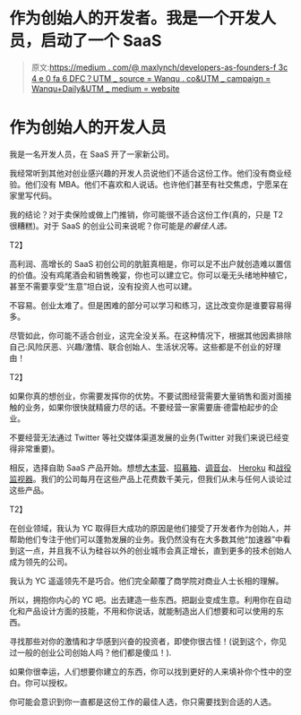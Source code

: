 # 作为创始人的开发者。我是一个开发人员，启动了一个 SaaS

> 原文:[https://medium . com/@ maxlynch/developers-as-founders-f 3c 4 e 0 fa 6 DFC？UTM _ source = Wanqu . co&UTM _ campaign = Wanqu+Daily&UTM _ medium = website](https://medium.com/@maxlynch/developers-as-founders-f3c4e0fa6dfc?utm_source=wanqu.co&utm_campaign=Wanqu+Daily&utm_medium=website)

# 作为创始人的开发人员

我是一名开发人员，在 SaaS 开了一家新公司。

我经常听到其他对创业感兴趣的开发人员说他们不适合这份工作。他们没有商业经验。他们没有 MBA。他们不喜欢和人说话。也许他们甚至有社交焦虑，宁愿呆在家里写代码。

我的结论？对于卖保险或做上门推销，你可能很不适合这份工作(真的，只是 T2 很糟糕)。对于 SaaS 的创业公司来说呢？你可能是*的最佳人选。*

T2】

高利润、高增长的 SaaS 初创公司的肮脏真相是，你可以足不出户就创造难以置信的价值。没有鸡尾酒会和销售晚宴，你也可以建立它。你可以毫无头绪地种植它，甚至不需要享受“生意”坦白说，没有投资人也可以建。

不容易。创业太难了。但是困难的部分可以学习和练习，这比改变你是谁要容易得多。

尽管如此，你可能不适合创业，这完全没关系。在这种情况下，根据其他因素排除自己:风险厌恶、兴趣/激情、联合创始人、生活状况等。这些都是不创业的好理由！

T2】

如果你真的想创业，你需要发挥你的优势。不要试图经营需要大量销售和面对面接触的业务，如果你很快就精疲力尽的话。不要经营一家需要唐·德雷柏起步的企业。

不要经营无法通过 Twitter 等社交媒体渠道发展的业务(Twitter 对我们来说已经变得非常重要)。

相反，选择自助 SaaS 产品开始。想想[大本营](http://basecamp.com/)、[招募箱](http://recruiterbox.com/)、[调音台](http://mixpanel.com/)、 [Heroku](http://heroku.com) 和[战役监视器](http://campaignmonitor.com/)。我们的公司每月在这些产品上花费数千美元，但我们从未与任何人谈论过这些产品。

T2】

在创业领域，我认为 YC 取得巨大成功的原因是他们接受了开发者作为创始人，并帮助他们专注于他们可以蓬勃发展的业务。我仍然没有在大多数其他“加速器”中看到这一点，并且我不认为硅谷以外的创业城市会真正增长，直到更多的技术创始人成为领先的公司。

我认为 YC 遥遥领先不是巧合。他们完全颠覆了商学院对商业人士长相的理解。

所以，拥抱你内心的 YC 吧。出去建造一些东西。把副业变成生意。利用你在自动化和产品设计方面的技能，不用和你说话，就能制造出人们想要和可以使用的东西。

寻找那些对你的激情和才华感到兴奋的投资者，即使你很古怪！(说到这个，你见过一般的创业公司创始人吗？他们都是傻瓜！).

如果你很幸运，人们想要你建立的东西，你可以找到更好的人来填补你个性中的空白。你可以授权。

你可能会意识到你一直都是这份工作的最佳人选，你只需要找到合适的人选。